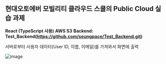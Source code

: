 ## 현대오토에버 모빌리티 클라우드 스쿨의 Public Cloud 실습 과제

__React (TypeScript 사용)__
__AWS S3__
__Backend: Test_Backend(https://github.com/seungpace/Test_Backend.git)__


서버로부터 사용자 데이터(User ID, 이름, 이메일)를 가져와서 화면에 출력

![image](https://github.com/user-attachments/assets/9a4205f2-4e13-498a-8308-46929a7fef08)


